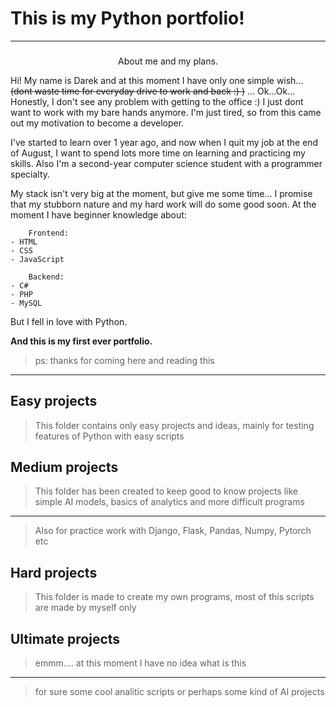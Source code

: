 # This is my Python portfolio!

***

### 
<p align="center">About me and my plans.</p>

Hi!
My name is Darek and at this moment I have only one simple wish... <s>(dont waste time for everyday drive to work and back :) )</s> ... Ok...Ok...
Honestly, I don't see any problem with getting to the office :)
I just dont want to work with my bare hands anymore. I'm just tired, so from this came out my motivation to become a developer.

I've started to learn over 1 year ago, and now when I quit my job at the end of August, I want to spend lots more time on learning and practicing my skills.
Also I'm a second-year computer science student with a programmer specialty.

My stack isn't very big at the moment, but give me some time... I promise that my stubborn nature and my hard work will do some good soon.
At the moment I have beginner knowledge about: 
    
        Frontend:
    - HTML
    - CSS
    - JavaScript

        Backend:
    - C#
    - PHP
    - MySQL


But I fell in love with Python.

<b>And this is my first ever portfolio.</b>

>ps: thanks for coming here and reading this

***

## Easy projects

> This folder contains only easy projects and ideas, mainly for testing features of Python with easy scripts


## Medium projects

> This folder has been created to keep good to know projects like simple AI models, basics of analytics and more difficult programs 
***
> Also for practice work with Django, Flask, Pandas, Numpy, Pytorch etc


## Hard projects

> This folder is made to create my own programs, most of this scripts are made by myself only

## Ultimate projects

> emmm.... at this moment I have no idea what is this
***
> for sure some cool analitic scripts or perhaps some kind of AI projects